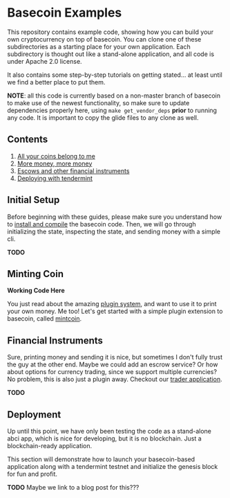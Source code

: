 # Basecoin Examples

This repository contains example code, showing how you can build your own cryptocurrency on top of basecoin.  You can clone one of these subdirectories as a starting place for your own application.  Each subdirectory is thought out like a stand-alone application, and all code is under Apache 2.0 license.

It also contains some step-by-step tutorials on getting stated... at least until we find a better place to put them.

**NOTE**: all this code is currently based on a non-master branch of basecoin to make use of the newest functionality, so make sure to update dependencies properly here, using `make get_vendor_deps` **prior** to running any code.  It is important to copy the glide files to any clone as well.

## Contents

1. [All your coins belong to me](#initial-setup)
1. [More money, more money](#minting-coin)
1. [Escows and other financial instruments](#financial-instruments)
1. [Deploying with tendermint](#deployment)

## Initial Setup

Before beginning with these guides, please make sure you understand how to [install and compile](https://github.com/tendermint/basecoin/blob/master/README.md) the basecoin code. Then, we will go through initializing the state, inspecting the state, and sending money with a simple cli.

**TODO**

## Minting Coin

**Working Code Here**

You just read about the amazing [plugin system](https://github.com/tendermint/basecoin/blob/master/README.md#plugins), and want to use it to print your own money.  Me too!  Let's get started with a simple plugin extension to basecoin, called [mintcoin](./mintcoin/README.md).

## Financial Instruments

Sure, printing money and sending it is nice, but sometimes I don't fully trust the guy at the other end. Maybe we could add an escrow service? Or how about options for currency trading, since we support multiple currencies? No problem, this is also just a plugin away.  Checkout our [trader application](./trader).

**TODO**

## Deployment

Up until this point, we have only been testing the code as a stand-alone abci app, which is nice for developing, but it is no blockchain.  Just a blockchain-ready application.

This section will demonstrate how to launch your basecoin-based application along with a tendermint testnet and initialize the genesis block for fun and profit.

**TODO** Maybe we link to a blog post for this???
